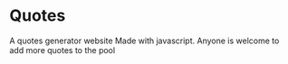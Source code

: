 # Quotes
A quotes generator website
Made with javascript.
Anyone is welcome to add more quotes to the pool
